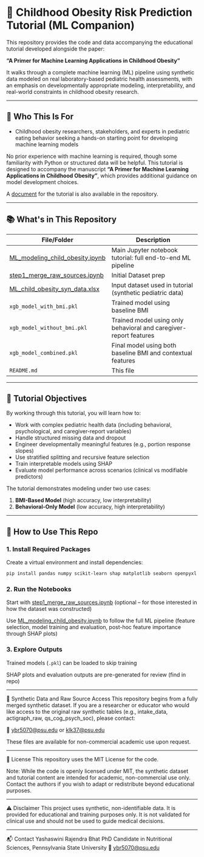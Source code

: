 # 🧠 Childhood Obesity Risk Prediction Tutorial (ML Companion)

This repository provides the code and data accompanying the educational tutorial developed alongside the paper:

**“A Primer for Machine Learning Applications in Childhood Obesity”**

It walks through a complete machine learning (ML) pipeline using synthetic data modeled on real laboratory-based pediatric health assessments, with an emphasis on developmentally appropriate modeling, interpretability, and real-world constraints in childhood obesity research.

---

## 🎯 Who This Is For

- Childhood obesity researchers, stakeholders, and experts in pediatric eating behavior seeking a hands-on starting point for developing machine learning models

No prior experience with machine learning is required, though some familiarity with Python or structured data will be helpful. This tutorial is designed to accompany the manuscript **“A Primer for Machine Learning Applications in Childhood Obesity”**, which provides additional guidance on model development choices.

A [document](ML_childhood_obesity_tutorial.docx) for the tutorial is also available in the repository.


---

## 📚 What's in This Repository

| File/Folder | Description |
|-------------|-------------|
| [ML_modeling_child_obesity.ipynb](ML_modeling_child_obesity.ipynb) | Main Jupyter notebook tutorial: full end-to-end ML pipeline |
| [step1_merge_raw_sources.ipynb](step1_merge_raw_sources.ipynb) | Initial Dataset prep |
| [ML_child_obesity_syn_data.xlsx](ML_child_obesity_syn_data.xlsx) | Input dataset used in tutorial (synthetic pediatric data) |
| `xgb_model_with_bmi.pkl` | Trained model using baseline BMI |
| `xgb_model_without_bmi.pkl` | Trained model using only behavioral and caregiver-report features |
| `xgb_model_combined.pkl` | Final model using both baseline BMI and contextual features |
| `README.md` | This file |

---

## 🧠 Tutorial Objectives

By working through this tutorial, you will learn how to:

- Work with complex pediatric health data (including behavioral, psychological, and caregiver-report variables)
- Handle structured missing data and dropout
- Engineer developmentally meaningful features (e.g., portion response slopes)
- Use stratified splitting and recursive feature selection
- Train interpretable models using SHAP
- Evaluate model performance across scenarios (clinical vs modifiable predictors)

The tutorial demonstrates modeling under two use cases:
1. **BMI-Based Model** (high accuracy, low interpretability)
2. **Behavioral-Only Model** (low accuracy, high interpretability)


---

## 🚀 How to Use This Repo

### 1. Install Required Packages

Create a virtual environment and install dependencies:

```bash
pip install pandas numpy scikit-learn shap matplotlib seaborn openpyxl
```

### 2. Run the Notebooks

Start with [step1_merge_raw_sources.ipynb](step1_merge_raw_sources.ipynb) (optional – for those interested in how the dataset was constructed)

Use [ML_modeling_child_obesity.ipynb](ML_modeling_child_obesity.ipynb) to follow the full ML pipeline
(feature selection, model training and evaluation, post-hoc feature importance through SHAP plots)

### 3. Explore Outputs
Trained models (`.pkl`) can be loaded to skip training

SHAP plots and evaluation outputs are pre-generated for review (find in repo)

---
🔐 Synthetic Data and Raw Source Access
This repository begins from a fully merged synthetic dataset. If you are a researcher or educator who would like access to the original raw synthetic tables (e.g., intake_data, actigraph_raw, qs_cog_psych_soc), please contact:

📧 [ybr5070@psu.edu](mailto:ybr5070@psu.edu) or [klk37@psu.edu](mailto:klk37@psu.edu)

These files are available for non-commercial academic use upon request.

---

📄 License
This repository uses the MIT License for the code.

Note: While the code is openly licensed under MIT, the synthetic dataset and tutorial content are intended for academic, non-commercial use only. Contact the authors if you wish to adapt or redistribute beyond educational purposes.

---

⚠️ Disclaimer
This project uses synthetic, non-identifiable data.
It is provided for educational and training purposes only.
It is not validated for clinical use and should not be used to guide medical decisions.

---

📬 Contact
Yashaswini Rajendra Bhat
PhD Candidate in Nutritional Sciences, Pennsylvania State University
📧 [ybr5070@psu.edu](mailto:ybr5070@psu.edu) 


